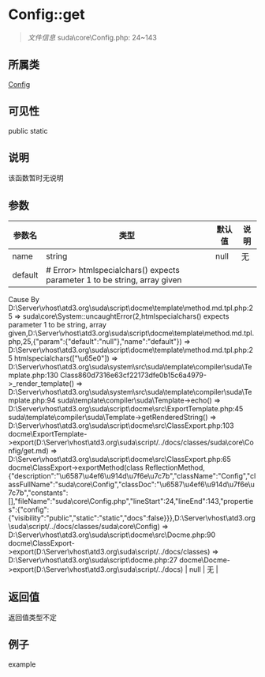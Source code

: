 # Config::get

> *文件信息* suda\core\Config.php: 24~143
## 所属类 

[Config](../Config.md)

## 可见性

  public  static
## 说明

该函数暂时无说明

## 参数

| 参数名 | 类型 | 默认值 | 说明 |
|--------|-----|-------|-------|
| name |  string | null | 无 |
| default |  # Error> htmlspecialchars() expects parameter 1 to be string, array given
  Cause By D:\Server\vhost\atd3.org\suda\script\docme\template\method.md.tpl.php:25
    =>  suda\core\System::uncaughtError(2,htmlspecialchars() expects parameter 1 to be string, array given,D:\Server\vhost\atd3.org\suda\script\docme\template\method.md.tpl.php,25,{"param":{"default":"null"},"name":"default"})
    => D:\Server\vhost\atd3.org\suda\script\docme\template\method.md.tpl.php:25 htmlspecialchars(["\u65e0"])
    => D:\Server\vhost\atd3.org\suda\system\src\suda\template\compiler\suda\Template.php:130 Class860d7316e63cf22173dfe0b15c6a4979->_render_template()
    => D:\Server\vhost\atd3.org\suda\system\src\suda\template\compiler\suda\Template.php:94 suda\template\compiler\suda\Template->echo()
    => D:\Server\vhost\atd3.org\suda\script\docme\src\ExportTemplate.php:45 suda\template\compiler\suda\Template->getRenderedString()
    => D:\Server\vhost\atd3.org\suda\script\docme\src\ClassExport.php:103 docme\ExportTemplate->export(D:\Server\vhost\atd3.org\suda\script/../docs/classes/suda\core\Config/get.md)
    => D:\Server\vhost\atd3.org\suda\script\docme\src\ClassExport.php:65 docme\ClassExport->exportMethod(class ReflectionMethod,{"description":"\u6587\u4ef6\u914d\u7f6e\u7c7b","className":"Config","classFullName":"suda\\core\\Config","classDoc":"\u6587\u4ef6\u914d\u7f6e\u7c7b","constants":[],"fileName":"suda\\core\\Config.php","lineStart":24,"lineEnd":143,"properties":{"config":{"visibility":"public","static":"static","docs":false}}},D:\Server\vhost\atd3.org\suda\script/../docs/classes/suda\core\Config)
    => D:\Server\vhost\atd3.org\suda\script\docme\src\Docme.php:90 docme\ClassExport->export(D:\Server\vhost\atd3.org\suda\script/../docs/classes)
    => D:\Server\vhost\atd3.org\suda\script\docme.php:27 docme\Docme->export(D:\Server\vhost\atd3.org\suda\script/../docs)
 | null | 无 |

## 返回值
返回值类型不定

## 例子

example